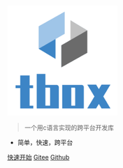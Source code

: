 <img src="/assets/img/logo_text.png" width="50%" />

> 一个用c语言实现的跨平台开发库

- 简单，快速，跨平台

[快速开始](/zh-cn/getting_started)
[Gitee](https://gitee.com/tboox/tbox/)
[Github](https://github.com/tboox/tbox/)

